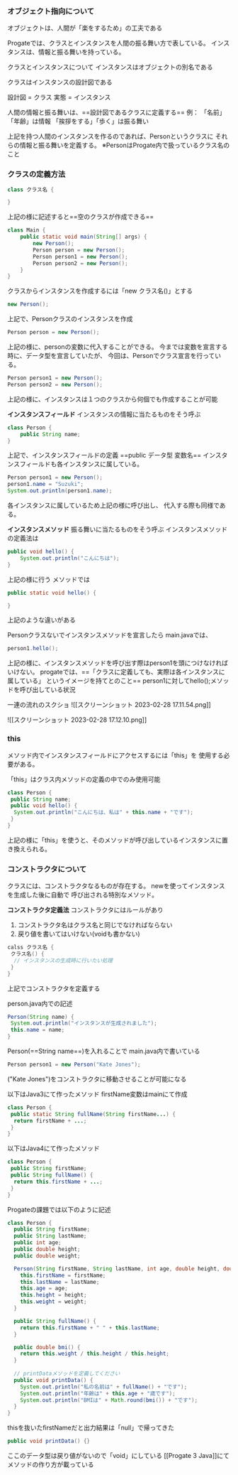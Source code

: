 ### オブジェクト指向について
オブジェクトは、人間が「楽をするため」の工夫である

Progateでは、クラスとインスタンスを人間の振る舞い方で表している。
インスタンスは、情報と振る舞いを持っている。

クラスとインスタンスについて
インスタンスはオブジェクトの別名である

クラスはインスタンスの設計図である

設計図 = クラス
実態 = インスタンス

人間の情報と振る舞いは、==設計図であるクラスに定義する==
例：
「名前」「年齢」は情報
「挨拶をする」「歩く」は振る舞い

上記を持つ人間のインスタンスを作るのであれば、Personというクラスに
それらの情報と振る舞いを定義する。
※PersonはProgate内で扱っているクラス名のこと


### クラスの定義方法
```java
class クラス名 {

}
```
上記の様に記述すると==空のクラスが作成できる==

```java
class Main {
	public static void main(String[] args) {
		new Person();
		Person person = new Person();
		Person person1 = new Person();
		Person person2 = new Person();
	}
}
```
クラスからインスタンスを作成するには「new クラス名()」とする
```java
new Person();
```
上記で、Personクラスのインスタンスを作成

```java
Person person = new Person();
```
上記の様に、personの変数に代入することができる。
今までは変数を宣言する時に、データ型を宣言していたが、
今回は、Personでクラス宣言を行っている。

```java
Person person1 = new Person();
Person person2 = new Person();
```
上記の様に、インスタンスは１つのクラスから何個でも作成することが可能

**インスタンスフィールド**
インスタンスの情報に当たるものをそう呼ぶ
```java
class Person {
	public String name;
}
```
上記で、インスタンスフィールドの定義
==public データ型 変数名==
インスタンスフィールドも各インスタンスに属している。
```java
Person person1 = new Person();
person1.name = "Suzuki";
System.out.println(person1.name);
```
各インスタンスに属しているため上記の様に呼び出し、
代入する際も同様である。

**インスタンスメソッド**
振る舞いに当たるものをそう呼ぶ
インスタンスメソッドの定義法は
```java
public void hello() {
	System.out.println("こんにちは");
}
```
上記の様に行う
メソッドでは
```java
public static void hello() {

}
```
上記のような違いがある

Personクラスないでインスタンスメソッドを宣言したら
main.javaでは、
```java
person1.hello();
```
上記の様に、インスタンスメソッドを呼び出す際はperson1を頭につけなければいけない。
progateでは、==「クラスに定義しても、実際は各インスタンスに属している」
というイメージを持てとのこと==
person1に対してhello();メソッドを呼び出している状況

一連の流れのスクショ
![[スクリーンショット 2023-02-28 17.11.54.png]]

![[スクリーンショット 2023-02-28 17.12.10.png]]

### this
メソッド内でインスタンスフィールドにアクセスするには「this」を
使用する必要がある。

「this」はクラス内メソッドの定義の中でのみ使用可能
```java
class Person {
 public String name;
 public void hello() {
  System.out.println("こんにちは、私は" + this.name + "です");
 }
}
```
上記の様に「this」を使うと、そのメソッドが呼び出しているインスタンスに置き換えられる。

### コンストラクタについて
クラスには、コンストラクタなるものが存在する。
newを使ってインスタンスを生成した後に自動で
呼び出される特別なメソッド。

**コンストラクタ定義法**
コンストラクタにはルールがあり
1. コンストラクタ名はクラス名と同じでなければならない
2. 戻り値を書いてはいけない(voidも書かない)
```java
calss クラス名 {
 クラス名() {
  // インスタンスの生成時に行いたい処理
 }
}
```
上記でコンストラクタを定義する

person.java内での記述
```java
Person(String name) {
 System.out.println("インスタンスが生成されました");
 this.name = name;
}
```
Person(==String name==)を入れることで
main.java内で書いている
```java
Person person1 = new Person("Kate Jones");
```
("Kate Jones")をコンストラクタに移動させることが可能になる

以下はJava3にて作ったメソッド
firstName変数はmainにて作成
```java
class Person {
 public static String fullName(String firstName...) {
  return firstName + ...;
 }
}
```

以下はJava4にて作ったメソッド
```java
class Person {
 public String firstName;
 public String fullName() {
  return this.firstName + ...;
 }
}
```


Progateの課題では以下のように記述
```java
class Person {
  public String firstName;
  public String lastName;
  public int age;
  public double height;
  public double weight;

  Person(String firstName, String lastName, int age, double height, double weight) {
    this.firstName = firstName;
    this.lastName = lastName;
    this.age = age;
    this.height = height;
    this.weight = weight;
  }

  public String fullName() {
    return this.firstName + " " + this.lastName;
  }

  public double bmi() {
    return this.weight / this.height / this.height;
  }
  
  // printDataメソッドを定義してください
  public void printData() {
    System.out.println("私の名前は" + fullName() + "です");
    System.out.println("年齢は" + this.age + "歳です");
    System.out.println("BMIは" + Math.round(bmi()) + "です");
  }
}
```
thisを抜いたfirstNameだと出力結果は「null」で帰ってきた

```java
public void printData() {}
```
ここのデータ型は戻り値がないので「void」にしている
[[Progate 3 Java]]にてメソッドの作り方が載っている
